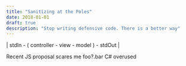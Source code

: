 ```yaml
---
title: "Sanitizing at the Poles"
date: 2018-01-01
draft: true
description: "Stop writing defensive code. There is a better way"
---
```



| stdIn - ( controller - view - model ) - stdOut | 

Recent JS proposal scares me foo?.bar
C# overused